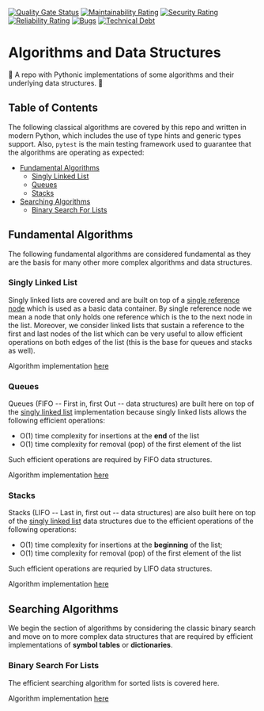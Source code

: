 [![Quality Gate Status](https://sonarcloud.io/api/project_badges/measure?project=ipeternella_algorithms&metric=alert_status)](https://sonarcloud.io/dashboard?id=ipeternella_algorithms)
[![Maintainability Rating](https://sonarcloud.io/api/project_badges/measure?project=ipeternella_algorithms&metric=sqale_rating)](https://sonarcloud.io/dashboard?id=ipeternella_algorithms)
[![Security Rating](https://sonarcloud.io/api/project_badges/measure?project=ipeternella_algorithms&metric=security_rating)](https://sonarcloud.io/dashboard?id=ipeternella_algorithms)
[![Reliability Rating](https://sonarcloud.io/api/project_badges/measure?project=ipeternella_algorithms&metric=reliability_rating)](https://sonarcloud.io/dashboard?id=ipeternella_algorithms)
[![Bugs](https://sonarcloud.io/api/project_badges/measure?project=ipeternella_algorithms&metric=bugs)](https://sonarcloud.io/dashboard?id=ipeternella_algorithms)
[![Technical Debt](https://sonarcloud.io/api/project_badges/measure?project=ipeternella_algorithms&metric=sqale_index)](https://sonarcloud.io/dashboard?id=ipeternella_algorithms)

# Algorithms and Data Structures

🔬 A repo with Pythonic implementations of some algorithms and their underlying data structures. 🧪

## Table of Contents

The following classical algorithms are covered by this repo and written in modern Python, which includes the use of type hints and generic types support. Also, `pytest` is the main testing framework used to guarantee that the algorithms are operating as expected:

- [Fundamental Algorithms](#fundamental-algorithms)
  - [Singly Linked List](#singly-linked-List)
  - [Queues](#queues)
  - [Stacks](#stacks)
- [Searching Algorithms](#searching-algorithms)
  - [Binary Search For Lists](#binary-search-for-lists)

## Fundamental Algorithms

The following fundamental algorithms are considered fundamental as they are the basis for many other more complex algorithms and data structures.

### Singly Linked List

Singly linked lists are covered and are built on top of a [single reference node](algorithms/data_containers/node_single_reference.py) which is used as a basic data container. By single reference node we mean a node that only holds one reference which is the to the next node in the list. Moreover, we consider linked lists that sustain a reference to the first and last nodes of the list which can be very useful to allow efficient operations on both edges of the list (this is the base for queues and stacks as well).

Algorithm implementation [here](algorithms/linked_lists/singly.py)

### Queues

Queues (FIFO -- First in, first Out -- data structures) are built here on top of the [singly linked list](#singly-linked-list) implementation because singly linked lists allows the following efficient operations:

- O(1) time complexity for insertions at the **end** of the list
- O(1) time complexity for removal (pop) of the first element of the list

Such efficient operations are required by FIFO data structures.

Algorithm implementation [here](algorithms/queues/fifo.py)

### Stacks

Stacks (LIFO -- Last in, first out -- data structures) are also built here on top of the [singly linked list](#singly-linked-list) data structures due to the efficient operations of the following operations:

- O(1) time complexity for insertions at the **beginning** of the list;
- O(1) time complexity for removal (pop) of the first element of the list

Such efficient operations are requried by LIFO data structures.

Algorithm implementation [here](algorithms/stacks/lifo.py)

## Searching Algorithms

We begin the section of algorithms by considering the classic binary search and move on to more complex data structures that are required by efficient implementations of **symbol tables** or **dictionaries**.

### Binary Search For Lists

The efficient searching algorithm for sorted lists is covered here.

Algorithm implementation [here](algorithms/searching/binary_search.py)
